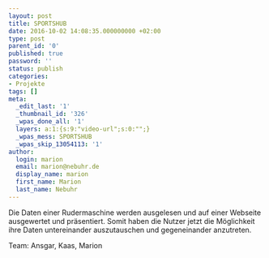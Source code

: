 ```yaml
---
layout: post
title: SPORTSHUB
date: 2016-10-02 14:08:35.000000000 +02:00
type: post
parent_id: '0'
published: true
password: ''
status: publish
categories:
- Projekte
tags: []
meta:
  _edit_last: '1'
  _thumbnail_id: '326'
  _wpas_done_all: '1'
  layers: a:1:{s:9:"video-url";s:0:"";}
  _wpas_mess: SPORTSHUB
  _wpas_skip_13054113: '1'
author:
  login: marion
  email: marion@nebuhr.de
  display_name: marion
  first_name: Marion
  last_name: Nebuhr
---
```

<p>
				Die Daten einer Rudermaschine werden ausgelesen und auf einer Webseite ausgewertet und präsentiert. Somit haben die Nutzer jetzt die Möglichkeit ihre Daten untereinander auszutauschen und gegeneinander anzutreten.</p>
<p>Team: Ansgar, Kaas, Marion		</p>
